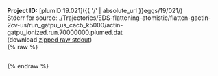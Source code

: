 **Project ID:** [plumID:19.021]({{ '/' | absolute_url }}eggs/19/021/)  
Stderr for source:  ./Trajectories/EDS-flattening-atomistic/flatten-gactin-2cv-us/run_gatpu_us_cacb_k5000/actin-gatpu_ionized.run.70000000.plumed.dat   
(download [zipped raw stdout](actin-gatpu_ionized.run.70000000.plumed.dat.plumed_master.stdout.txt.zip))  
{% raw %}
<pre>
</pre>
{% endraw %}
